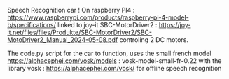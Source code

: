 Speech Recognition car !
On raspberry PI4 : https://www.raspberrypi.com/products/raspberry-pi-4-model-b/specifications/
linked to 
joy-it SBC-MotorDriver2 : https://joy-it.net/files/files/Produkte/SBC-MotorDriver2/SBC-MotoDriver2_Manual_2024-05-08.pdf
controling 2 DC motors.

The code.py script for the car to function, uses the small french model
https://alphacephei.com/vosk/models : vosk-model-small-fr-0.22
with the library vosk : https://alphacephei.com/vosk/ for offline speech recognition
